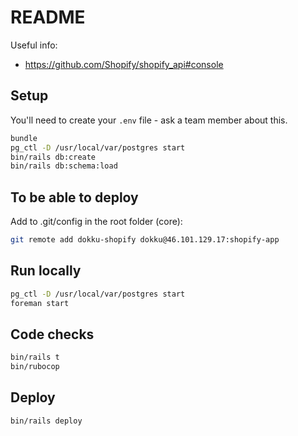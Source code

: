 # README

Useful info:

- https://github.com/Shopify/shopify_api#console

## Setup

You'll need to create your `.env` file - ask a team member about this.

```sh
bundle
pg_ctl -D /usr/local/var/postgres start
bin/rails db:create
bin/rails db:schema:load
```

## To be able to deploy

Add to .git/config in the root folder (core):

```sh
git remote add dokku-shopify dokku@46.101.129.17:shopify-app
```

## Run locally

```sh
pg_ctl -D /usr/local/var/postgres start
foreman start
```

## Code checks

```sh
bin/rails t
bin/rubocop
```

## Deploy

```sh
bin/rails deploy
```
